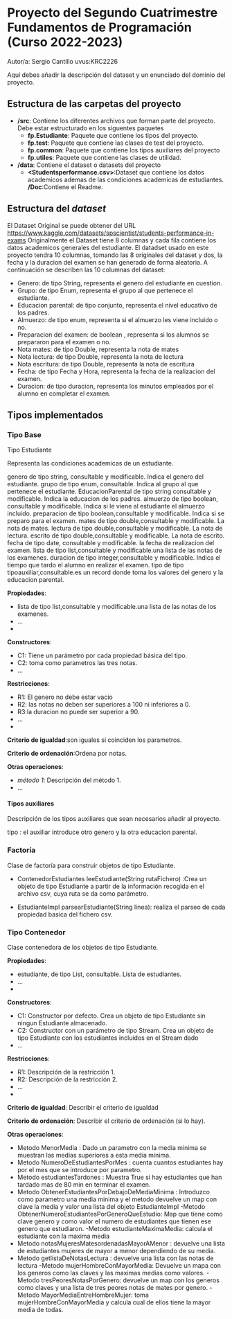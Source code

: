 # Proyecto del Segundo Cuatrimestre Fundamentos de Programación (Curso  2022-2023)
Autor/a: Sergio Cantillo   uvus:KRC2226

Aquí debes añadir la descripción del dataset y un enunciado del dominio del proyecto.


## Estructura de las carpetas del proyecto

* **/src**: Contiene los diferentes archivos que forman parte del proyecto. Debe estar estructurado en los siguentes paquetes
  * **fp.Estudiante**: Paquete que contiene los tipos del proyecto.
  * **fp.test**: Paquete que contiene las clases de test del proyecto.
  * **fp.common**: Paquete que contiene los tipos auxiliares del proyecto
  * **fp.utiles**:  Paquete que contiene las clases de utilidad. 
* **/data**: Contiene el dataset o datasets del proyecto
    * **\<Studentsperformance.csv\>**:Dataset que contiene los datos academicos ademas de las condiciones academicas de estudiantes.
  **/Doc**:Contiene el Readme.

    
## Estructura del *dataset*

El Dataset Original se puede obtener del URL https://www.kaggle.com/datasets/spscientist/students-performance-in-exams
Originalmente el Dataset tiene 8 columnas y cada fila contiene los datos academicos generales del estudiante.
El datadset usado en este proyecto tendra 10 columnas, tomando las 8 originales del dataset y dos, la fecha 
y la duracion del examen se han generado de forma aleatoria. A continuación se describen las 10 columnas del dataset:


* Genero: de tipo String, representa el genero del estudiante en cuestion.
* Grupo: de tipo Enum, representa el grupo al que pertenece el estudiante.
* Educacion parental: de tipo conjunto, representa el nivel educativo de los padres.
* Almuerzo: de tipo enum, representa si el almuerzo les viene incluido o no.
* Preparacion del examen: de boolean , representa si los alumnos se prepararon para el examen o no.
* Nota mates: de tipo Double, representa la nota de mates
* Nota lectura: de tipo Double, representa la nota de lectura
* Nota escritura: de tipo Double, representa la nota de escritura
* Fecha: de tipo Fecha y Hora, representa la fecha de la realizacion del examen.
* Duracion: de tipo duracion, representa los minutos empleados por el alumno en completar el examen.


## Tipos implementados


### Tipo Base
Tipo Estudiante

Representa las condiciones academicas de un estudiante.

genero de tipo string, consultable y modificable. Indica el genero del estudiante.
grupo de tipo enum, consultable. Indica al grupo al que pertenece el estudiante.
EducacionParental de tipo string consultable y modificable. Indica la educacion de los padres.
almuerzo de tipo boolean, consultable y modificable. Indica si le viene al estudiante el almuerzo incluido.
preparacion de tipo boolean,consultable y modificable. Indica si se preparo para el examen.
mates de tipo double,consultable y modificable. La nota de mates.
lectura de tipo double,consultable y modificable. La nota de lectura.
escrito de tipo double,consultable y modificable. La nota de escrito.
fecha de tipo date, consultable y modificable. la fecha de realizacion del examen.
lista de tipo list,consultable y modificable.una lista de las notas de los examenes.
duracion de tipo integer,consultable y modificable. Indica el tiempo que tardo el alumno en realizar el examen.
tipo de tipo tipoauxiliar,consultable.es un record donde toma los valores del genero y la educacion parental.

**Propiedades**:

- lista de tipo list,consultable y modificable.una lista de las notas de los examenes.
- ...
- 
**Constructores**: 

- C1: Tiene un parámetro por cada propiedad básica del tipo.
- C2: toma como parametros las tres notas.
- ...

**Restricciones**:
 
- R1: El genero no debe estar vacio
- R2: las notas no deben ser superiores a 100 ni inferiores a 0.
- R3:la duracion no puede ser superior a 90.
- ...
- 
**Criterio de igualdad**:son iguales si coinciden los parametros.

**Criterio de ordenación**:Ordena por notas.

**Otras operaciones**:
 
-	_método 1_: Descripción del método 1.
- ...

#### Tipos auxiliares
Descripción de los tipos auxiliares que sean necesarios añadir al proyecto.

tipo : el auxiliar introduce otro genero y la otra  educacion parental.

### Factoría
Clase de factoría para construir objetos de tipo Estudiante.

-  ContenedorEstudiantes leeEstudiante(String rutaFichero) :Crea un objeto de tipo Estudiante a partir de la información recogida en el archivo csv, cuya ruta se da como parámetro.

-	 EstudianteImpl parsearEstudiante(String linea): realiza el parseo de cada propiedad basica del fichero csv.

### Tipo Contenedor

Clase contenedora de los objetos de tipo Estudiante.

**Propiedades**:

- estudiante, de tipo List<EstudianteImpl>, consultable. Lista de estudiantes.
- ...
- 
**Constructores**: 

- C1: Constructor por defecto. Crea un objeto de tipo Estudiante sin ningun Estudiante almacenado.
- C2: Constructor con un parámetro de tipo Stream<EstudianteImpl>. Crea un objeto de tipo Estudiante con los estudiantes incluidos en el Stream dado
- ...

**Restricciones**:
 
- R1: Descripción de la restricción 1.
- R2: Descripción de la restricción 2.
- ...
- 
**Criterio de igualdad**: Describir el criterio de igualdad

**Criterio de ordenación**: Describir el criterio de ordenación (si lo hay).

**Otras operaciones**:
 
-	Metodo MenorMedia : Dado un parametro con la media minima se muestran las medias superiores a esta media minima.
- Metodo NumeroDeEstudiantesPorMes : cuenta cuantos estudiantes hay por el mes que se introduce por parametro.
 - Metodo estudiantesTardones : Muestra True si hay estudiantes que han tardado mas de 80 min en terminar el examen.
 - Metodo ObtenerEstudiantesPorDebajoDeMediaMinima : Introduzco como parametro una media minima y el metodo devuelve un map con clave la media y valor una lista del objeto EstudianteImpl
 -Metodo ObtenerNumeroEstudiantesPorGeneroQueEstudio: Map que tiene como clave genero y como valor el numero de estudiantes que tienen ese genero que estudiaron.
 -Metodo estudianteMaximaMedia: calcula el estudiante con la maxima media
 - Metodo notasMujeresMatesordenadasMayorAMenor : devuelve una lista de estudiantes mujeres de mayor a menor dependiendo de su media.
 - Metodo getlistaDeNotasLectura : devuelve una lista con las notas de lectura
 -Metodo mujerHombreConMayorMedia: Devuelve un mapa con los generos como las claves y las maximas medias como valores.
 -Metodo tresPeoresNotasPorGenero: devuelve un map con los generos como claves y una lista de tres peores notas de mates por genero.
 -Metodo MayorMediaEntreHombreMujer: toma mujerHombreConMayorMedia y calcula cual de ellos tiene la mayor media de todas.
